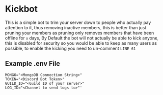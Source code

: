 # Kickbot

This is a simple bot to trim your server down to people who actually pay attention to it, thus removing inactive members, this is better than just pruning your members as pruning only removes members that have been offline for `x` days, By Default the bot will not actually be able to kick anyone, this is disabled for security so you would be able to keep as many users as possible, to enable the kicking you need to un-comment `LINE 61`  

## Example .env File

```env
MONGO="<MongoDB Connection String>"
TOKEN="<Discord Bot Token>"
GUILD_ID="<Guild ID of your server>"
LOG_ID="<Channel to send logs to>"'
```